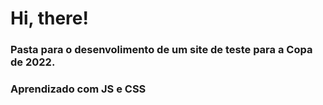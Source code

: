 # Hi, there!

### Pasta para o desenvolimento de um site de teste para a Copa de 2022. 


### Aprendizado com JS e  CSS